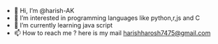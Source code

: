 - 👋 Hi, I’m @harish-AK
- 👀 I’m interested in programming languages like python,r,js and C
- 🌱 I’m currently learning java script
- 📫 How to reach me ? here is my mail harishharosh7475@gmail.com

<!---
harish-AK/harish-AK is a ✨ special ✨ repository because its `README.md` (this file) appears on your GitHub profile.
You can click the Preview link to take a look at your changes.
--->
